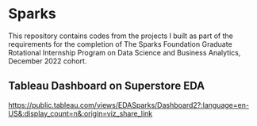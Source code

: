 # Sparks

This repository contains codes from the projects I built as part of the requirements
for the completion of The Sparks Foundation Graduate Rotational Internship Program
on Data Science and Business Analytics, December 2022 cohort.


## Tableau Dashboard on Superstore EDA
https://public.tableau.com/views/EDASparks/Dashboard2?:language=en-US&:display_count=n&:origin=viz_share_link
